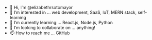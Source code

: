 - 👋 Hi, I’m @elizabethrsotomayor
- 👀 I’m interested in ... web development, SaaS, IoT, MERN stack, self-learning
- 🌱 I’m currently learning ... React.js, Node.js, Python
- 💞️ I’m looking to collaborate on ... anything!
- 📫 How to reach me ... GitHub

<!---
elizabethrsotomayor/elizabethrsotomayor is a ✨ special ✨ repository because its `README.md` (this file) appears on your GitHub profile.
You can click the Preview link to take a look at your changes.
--->

